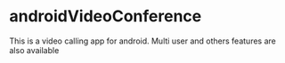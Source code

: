 # androidVideoConference
This is a video calling app for android. Multi user and others features are also available
